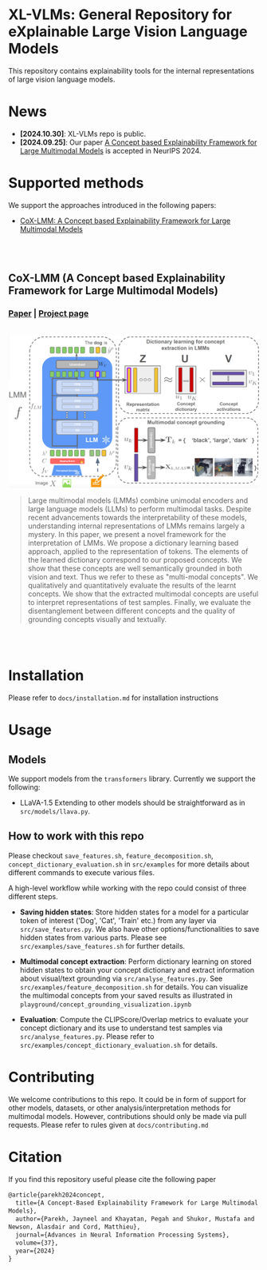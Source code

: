 # XL-VLMs: General Repository for eXplainable Large Vision Language Models

This repository contains explainability tools for the internal representations of large vision language models. 

# News

* **[2024.10.30]**: XL-VLMs repo is public.
* **[2024.09.25]**: Our paper [A Concept based Explainability Framework for Large Multimodal Models](https://arxiv.org/abs/2406.08074) is accepted in NeurIPS 2024.


# Supported methods

We support the approaches introduced in the following papers:

* [CoX-LMM: A Concept based Explainability Framework for Large Multimodal Models](https://arxiv.org/abs/2406.08074)


<br> <br>


## CoX-LMM (A Concept based Explainability Framework for Large Multimodal Models)
  ### [Paper](https://arxiv.org/abs/2406.08074) | [Project page](https://jayneelparekh.github.io/LMM_Concept_Explainability/)

  <p align="center">
        <br> <img src="docs/assets/CoX_LMM_system.png", width=800 /> <br>
  </p>

  > Large multimodal models (LMMs) combine unimodal encoders and large language models (LLMs) to perform multimodal tasks. Despite recent advancements towards the interpretability of these models, understanding internal representations of LMMs remains largely a mystery. In this paper, we present a novel framework for the interpretation of LMMs. We propose a dictionary learning based approach, applied to the representation of tokens. The elements of the learned dictionary correspond to our proposed concepts. We show that these concepts are well semantically grounded in both vision and text. Thus we refer to these as "multi-modal concepts". We qualitatively and quantitatively evaluate the results of the learnt concepts. We show that the extracted multimodal concepts are useful to interpret representations of test samples. Finally, we evaluate the disentanglement between different concepts and the quality of grounding concepts visually and textually.

  <br> <br>

# Installation

Please refer to ```docs/installation.md``` for installation instructions

# Usage

## Models

We support models from the `transformers` library. Currently we support the following:
* LLaVA-1.5
Extending to other models should be straightforward as in `src/models/llava.py`.

## How to work with this repo
Please checkout ```save_features.sh```, ```feature_decomposition.sh```, ```concept_dictionary_evaluation.sh``` in ```src/examples```
for more details about different commands to execute various files.

A high-level workflow while working with the repo could consist of three different steps.

* **Saving hidden states**: Store hidden states for a model for a particular token of interest ('Dog', 'Cat', 'Train' etc.) from any layer via ```src/save_features.py```. We also have other options/functionalities to save hidden states from various parts. Please see ```src/examples/save_features.sh``` for further details.

* **Multimodal concept extraction**: Perform dictionary learning on stored hidden states to obtain your concept dictionary and extract information about visual/text grounding via ```src/analyse_features.py```. See ```src/examples/feature_decomposition.sh``` for details. You can visualize the multimodal concepts from your saved results as illustrated in ```playground/concept_grounding_visualization.ipynb```

* **Evaluation**: Compute the CLIPScore/Overlap metrics to evaluate your concept dictionary and its use to understand test samples via ```src/analyse_features.py```. Please refer to ```src/examples/concept_dictionary_evaluation.sh``` for details. 


# Contributing
We welcome contributions to this repo. It could be in form of support for other models, datasets, or other analysis/interpretation methods for multimodal models. However, contributions should only be made via pull requests. Please refer to rules given at ```docs/contributing.md```

# Citation
If you find this repository useful please cite the following paper
```
@article{parekh2024concept,
  title={A Concept-Based Explainability Framework for Large Multimodal Models},
  author={Parekh, Jayneel and Khayatan, Pegah and Shukor, Mustafa and Newson, Alasdair and Cord, Matthieu},
  journal={Advances in Neural Information Processing Systems},
  volume={37},
  year={2024}
}
```
